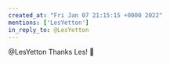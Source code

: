 ```yaml
---
created_at: "Fri Jan 07 21:15:15 +0000 2022"
mentions: ['LesYetton']
in_reply_to: @LesYetton
---
```


@LesYetton Thanks Les! 🙏